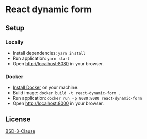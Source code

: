 # React dynamic form

## Setup

### Locally

* Install dependencies: `yarn install`
* Run application: `yarn start`
* Open [http://localhost:8080](http://localhost:8080) in your browser.

### Docker

* [Install Docker](https://docs.docker.com/get-docker/) on your machine.
* Build image: `docker build -t react-dynamic-form .`
* Run application: `docker run -p 8080:8080 react-dynamic-form`
* Open [http://localhost:8000](http://localhost:8080) in your browser.

## License

[BSD-3-Clause](LICENSE)
